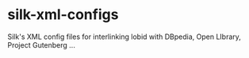 silk-xml-configs
================

Silk's XML config files for interlinking lobid with DBpedia, Open LIbrary, Project Gutenberg ...